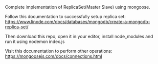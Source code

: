 Complete implementation of ReplicaSet(Master Slave) using mongoose.

Follow this documentation to successfully setup replica set: https://www.linode.com/docs/databases/mongodb/create-a-mongodb-replica-set/

Then download this repo, open it in your editor, install node_modules and run it using nodemon index.js

Visit this documentation to perform other operations: https://mongoosejs.com/docs/connections.html
